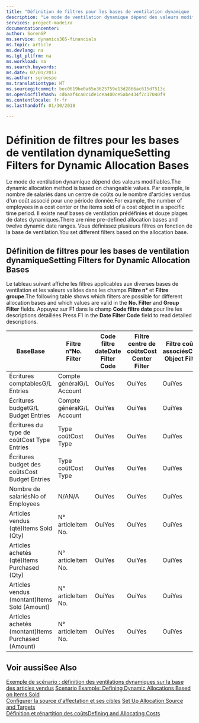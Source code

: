 ```yaml
---
title: "Définition de filtres pour les bases de ventilation dynamique | Microsoft Docs"
description: "Le mode de ventilation dynamique dépend des valeurs modifiables. Par exemple, le nombre de salariés dans un centre de coûts ou le nombre d'articles vendus d'un coût associé pour une période donnée. Il existe neuf bases de ventilation prédéfinies et douze plages de dates dynamiques. Vous définissez plusieurs filtres en fonction de la base de ventilation."
services: project-madeira
documentationcenter: 
author: SorenGP
ms.service: dynamics365-financials
ms.topic: article
ms.devlang: na
ms.tgt_pltfrm: na
ms.workload: na
ms.search.keywords: 
ms.date: 07/01/2017
ms.author: sgroespe
ms.translationtype: HT
ms.sourcegitcommit: bec0619be0a65e3625759e13d2866ac615d7513c
ms.openlocfilehash: cd6aaf4ca0c1de1cea400ce5abe434f7c37040f9
ms.contentlocale: fr-fr
ms.lasthandoff: 01/30/2018

---
```

# <a name="setting-filters-for-dynamic-allocation-bases"></a><span data-ttu-id="d1f21-106">Définition de filtres pour les bases de ventilation dynamique</span><span class="sxs-lookup"><span data-stu-id="d1f21-106">Setting Filters for Dynamic Allocation Bases</span></span>
<span data-ttu-id="d1f21-107">Le mode de ventilation dynamique dépend des valeurs modifiables.</span><span class="sxs-lookup"><span data-stu-id="d1f21-107">The dynamic allocation method is based on changeable values.</span></span> <span data-ttu-id="d1f21-108">Par exemple, le nombre de salariés dans un centre de coûts ou le nombre d'articles vendus d'un coût associé pour une période donnée.</span><span class="sxs-lookup"><span data-stu-id="d1f21-108">For example, the number of employees in a cost center or the items sold of a cost object in a specific time period.</span></span> <span data-ttu-id="d1f21-109">Il existe neuf bases de ventilation prédéfinies et douze plages de dates dynamiques.</span><span class="sxs-lookup"><span data-stu-id="d1f21-109">There are nine pre-defined allocation bases and twelve dynamic date ranges.</span></span> <span data-ttu-id="d1f21-110">Vous définissez plusieurs filtres en fonction de la base de ventilation.</span><span class="sxs-lookup"><span data-stu-id="d1f21-110">You set different filters based on the allocation base.</span></span>  

## <a name="setting-filters-for-dynamic-allocation-bases"></a><span data-ttu-id="d1f21-111">Définition de filtres pour les bases de ventilation dynamique</span><span class="sxs-lookup"><span data-stu-id="d1f21-111">Setting Filters for Dynamic Allocation Bases</span></span>  
 <span data-ttu-id="d1f21-112">Le tableau suivant affiche les filtres applicables aux diverses bases de ventilation et les valeurs valides dans les champs **Filtre n°** et **Filtre groupe**.</span><span class="sxs-lookup"><span data-stu-id="d1f21-112">The following table shows which filters are possible for different allocation bases and which values are valid in the **No. Filter** and **Group Filter** fields.</span></span> <span data-ttu-id="d1f21-113">Appuyez sur F1 dans le champ **Code filtre date** pour lire les descriptions détaillées.</span><span class="sxs-lookup"><span data-stu-id="d1f21-113">Press F1 in the **Date Filter Code** field to read detailed descriptions.</span></span>  

|<span data-ttu-id="d1f21-114">**Base**</span><span class="sxs-lookup"><span data-stu-id="d1f21-114">**Base**</span></span>|<span data-ttu-id="d1f21-115">**Filtre n°**</span><span class="sxs-lookup"><span data-stu-id="d1f21-115">**No. Filter**</span></span>|<span data-ttu-id="d1f21-116">**Code filtre date**</span><span class="sxs-lookup"><span data-stu-id="d1f21-116">**Date Filter Code**</span></span>|<span data-ttu-id="d1f21-117">**Filtre centre de coûts**</span><span class="sxs-lookup"><span data-stu-id="d1f21-117">**Cost Center Filter**</span></span>|<span data-ttu-id="d1f21-118">**Filtre coûts associés**</span><span class="sxs-lookup"><span data-stu-id="d1f21-118">**Cost Object Filter**</span></span>|<span data-ttu-id="d1f21-119">**Filtre groupe**</span><span class="sxs-lookup"><span data-stu-id="d1f21-119">**Group Filter**</span></span>|  
|--------------|----------------------------------------|----------------------------------------------|------------------------------------------------|------------------------------------------------|------------------------------------------|  
|<span data-ttu-id="d1f21-120">Écritures comptables</span><span class="sxs-lookup"><span data-stu-id="d1f21-120">G/L Entries</span></span>|<span data-ttu-id="d1f21-121">Compte général</span><span class="sxs-lookup"><span data-stu-id="d1f21-121">G/L Account</span></span>|<span data-ttu-id="d1f21-122">Oui</span><span class="sxs-lookup"><span data-stu-id="d1f21-122">Yes</span></span>|<span data-ttu-id="d1f21-123">Oui</span><span class="sxs-lookup"><span data-stu-id="d1f21-123">Yes</span></span>|<span data-ttu-id="d1f21-124">Oui</span><span class="sxs-lookup"><span data-stu-id="d1f21-124">Yes</span></span>|<span data-ttu-id="d1f21-125">N/A</span><span class="sxs-lookup"><span data-stu-id="d1f21-125">N/A</span></span>|  
|<span data-ttu-id="d1f21-126">Écritures budget</span><span class="sxs-lookup"><span data-stu-id="d1f21-126">G/L Budget Entries</span></span>|<span data-ttu-id="d1f21-127">Compte général</span><span class="sxs-lookup"><span data-stu-id="d1f21-127">G/L Account</span></span>|<span data-ttu-id="d1f21-128">Oui</span><span class="sxs-lookup"><span data-stu-id="d1f21-128">Yes</span></span>|<span data-ttu-id="d1f21-129">Oui</span><span class="sxs-lookup"><span data-stu-id="d1f21-129">Yes</span></span>|<span data-ttu-id="d1f21-130">Oui</span><span class="sxs-lookup"><span data-stu-id="d1f21-130">Yes</span></span>|<span data-ttu-id="d1f21-131">Nom budget comptable</span><span class="sxs-lookup"><span data-stu-id="d1f21-131">G/L Budget Name</span></span>|  
|<span data-ttu-id="d1f21-132">Écritures du type de coût</span><span class="sxs-lookup"><span data-stu-id="d1f21-132">Cost Type Entries</span></span>|<span data-ttu-id="d1f21-133">Type coût</span><span class="sxs-lookup"><span data-stu-id="d1f21-133">Cost Type</span></span>|<span data-ttu-id="d1f21-134">Oui</span><span class="sxs-lookup"><span data-stu-id="d1f21-134">Yes</span></span>|<span data-ttu-id="d1f21-135">Oui</span><span class="sxs-lookup"><span data-stu-id="d1f21-135">Yes</span></span>|<span data-ttu-id="d1f21-136">Oui</span><span class="sxs-lookup"><span data-stu-id="d1f21-136">Yes</span></span>|<span data-ttu-id="d1f21-137">N/A</span><span class="sxs-lookup"><span data-stu-id="d1f21-137">N/A</span></span>|  
|<span data-ttu-id="d1f21-138">Écritures budget des coûts</span><span class="sxs-lookup"><span data-stu-id="d1f21-138">Cost Budget Entries</span></span>|<span data-ttu-id="d1f21-139">Type coût</span><span class="sxs-lookup"><span data-stu-id="d1f21-139">Cost Type</span></span>|<span data-ttu-id="d1f21-140">Oui</span><span class="sxs-lookup"><span data-stu-id="d1f21-140">Yes</span></span>|<span data-ttu-id="d1f21-141">Oui</span><span class="sxs-lookup"><span data-stu-id="d1f21-141">Yes</span></span>|<span data-ttu-id="d1f21-142">Oui</span><span class="sxs-lookup"><span data-stu-id="d1f21-142">Yes</span></span>|<span data-ttu-id="d1f21-143">Nom du budget</span><span class="sxs-lookup"><span data-stu-id="d1f21-143">Budget Name</span></span>|  
|<span data-ttu-id="d1f21-144">Nombre de salariés</span><span class="sxs-lookup"><span data-stu-id="d1f21-144">No of Employees</span></span>|<span data-ttu-id="d1f21-145">N/A</span><span class="sxs-lookup"><span data-stu-id="d1f21-145">N/A</span></span>|<span data-ttu-id="d1f21-146">Oui</span><span class="sxs-lookup"><span data-stu-id="d1f21-146">Yes</span></span>|<span data-ttu-id="d1f21-147">Oui</span><span class="sxs-lookup"><span data-stu-id="d1f21-147">Yes</span></span>|<span data-ttu-id="d1f21-148">Oui</span><span class="sxs-lookup"><span data-stu-id="d1f21-148">Yes</span></span>|<span data-ttu-id="d1f21-149">N/A</span><span class="sxs-lookup"><span data-stu-id="d1f21-149">N/A</span></span>|  
|<span data-ttu-id="d1f21-150">Articles vendus (qté)</span><span class="sxs-lookup"><span data-stu-id="d1f21-150">Items Sold (Qty)</span></span>|<span data-ttu-id="d1f21-151">N° article</span><span class="sxs-lookup"><span data-stu-id="d1f21-151">Item No.</span></span>|<span data-ttu-id="d1f21-152">Oui</span><span class="sxs-lookup"><span data-stu-id="d1f21-152">Yes</span></span>|<span data-ttu-id="d1f21-153">Oui</span><span class="sxs-lookup"><span data-stu-id="d1f21-153">Yes</span></span>|<span data-ttu-id="d1f21-154">Oui</span><span class="sxs-lookup"><span data-stu-id="d1f21-154">Yes</span></span>|<span data-ttu-id="d1f21-155">Groupe compta. stock</span><span class="sxs-lookup"><span data-stu-id="d1f21-155">Inventory Posting Group</span></span>|  
|<span data-ttu-id="d1f21-156">Articles achetés (qté)</span><span class="sxs-lookup"><span data-stu-id="d1f21-156">Items Purchased (Qty)</span></span>|<span data-ttu-id="d1f21-157">N° article</span><span class="sxs-lookup"><span data-stu-id="d1f21-157">Item No.</span></span>|<span data-ttu-id="d1f21-158">Oui</span><span class="sxs-lookup"><span data-stu-id="d1f21-158">Yes</span></span>|<span data-ttu-id="d1f21-159">Oui</span><span class="sxs-lookup"><span data-stu-id="d1f21-159">Yes</span></span>|<span data-ttu-id="d1f21-160">Oui</span><span class="sxs-lookup"><span data-stu-id="d1f21-160">Yes</span></span>|<span data-ttu-id="d1f21-161">Groupe compta. stock</span><span class="sxs-lookup"><span data-stu-id="d1f21-161">Inventory Posting Group</span></span>|  
|<span data-ttu-id="d1f21-162">Articles vendus (montant)</span><span class="sxs-lookup"><span data-stu-id="d1f21-162">Items Sold (Amount)</span></span>|<span data-ttu-id="d1f21-163">N° article</span><span class="sxs-lookup"><span data-stu-id="d1f21-163">Item No.</span></span>|<span data-ttu-id="d1f21-164">Oui</span><span class="sxs-lookup"><span data-stu-id="d1f21-164">Yes</span></span>|<span data-ttu-id="d1f21-165">Oui</span><span class="sxs-lookup"><span data-stu-id="d1f21-165">Yes</span></span>|<span data-ttu-id="d1f21-166">Oui</span><span class="sxs-lookup"><span data-stu-id="d1f21-166">Yes</span></span>|<span data-ttu-id="d1f21-167">Groupe compta. stock</span><span class="sxs-lookup"><span data-stu-id="d1f21-167">Inventory Posting Group</span></span>|  
|<span data-ttu-id="d1f21-168">Articles achetés (montant)</span><span class="sxs-lookup"><span data-stu-id="d1f21-168">Items Purchased (Amount)</span></span>|<span data-ttu-id="d1f21-169">N° article</span><span class="sxs-lookup"><span data-stu-id="d1f21-169">Item No.</span></span>|<span data-ttu-id="d1f21-170">Oui</span><span class="sxs-lookup"><span data-stu-id="d1f21-170">Yes</span></span>|<span data-ttu-id="d1f21-171">Oui</span><span class="sxs-lookup"><span data-stu-id="d1f21-171">Yes</span></span>|<span data-ttu-id="d1f21-172">Oui</span><span class="sxs-lookup"><span data-stu-id="d1f21-172">Yes</span></span>|<span data-ttu-id="d1f21-173">Groupe compta. stock</span><span class="sxs-lookup"><span data-stu-id="d1f21-173">Inventory Posting Group</span></span>|  

## <a name="see-also"></a><span data-ttu-id="d1f21-174">Voir aussi</span><span class="sxs-lookup"><span data-stu-id="d1f21-174">See Also</span></span>  
 <span data-ttu-id="d1f21-175">[Exemple de scénario : définition des ventilations dynamiques sur la base des articles vendus](finance-scenario-example-defining-dynamic-allocations-based-on-items-sold.md) </span><span class="sxs-lookup"><span data-stu-id="d1f21-175">[Scenario Example: Defining Dynamic Allocations Based on Items Sold](finance-scenario-example-defining-dynamic-allocations-based-on-items-sold.md) </span></span>  
 <span data-ttu-id="d1f21-176">[Configurer la source d'affectation et ses cibles](finance-how-to-set-up-allocation-source-and-targets.md) </span><span class="sxs-lookup"><span data-stu-id="d1f21-176">[Set Up Allocation Source and Targets](finance-how-to-set-up-allocation-source-and-targets.md) </span></span>  
 [<span data-ttu-id="d1f21-177">Définition et répartition des coûts</span><span class="sxs-lookup"><span data-stu-id="d1f21-177">Defining and Allocating Costs</span></span>](finance-define-and-allocate-costs.md)

